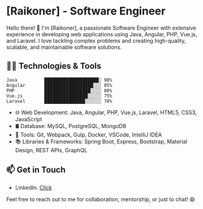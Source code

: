 # [Raikoner] - Software Engineer



Hello there! 👋 I'm [Raikoner], a passionate Software Engineer with extensive experience in developing web applications using Java, Angular, PHP, Vue.js, and Laravel. I love tackling complex problems and creating high-quality, scalable, and maintainable software solutions.

## 👨‍💻 Technologies & Tools

```text
Java          ████████████████████░ 90%
Angular       ██████████████████░░░ 85%
PHP           █████████████████░░░░ 80%
Vue.js        ████████████████░░░░░ 75%
Laravel       ███████████████░░░░░░ 70%
```

- 🌐 Web Development: Java, Angular, PHP, Vue.js, Laravel, HTML5, CSS3, JavaScript
- 🛢️ Database: MySQL, PostgreSQL, MongoDB
- 🔧 Tools: Git, Webpack, Gulp, Docker, VSCode, IntelliJ IDEA
- 📚 Libraries & Frameworks: Spring Boot, Express, Bootstrap, Material Design, REST APIs, GraphQL



## 📫 Get in Touch

- LinkedIn: [Click](https://www.linkedin.com/in/elmehdibairouk/)

Feel free to reach out to me for collaboration, mentorship, or just to chat! 😄
